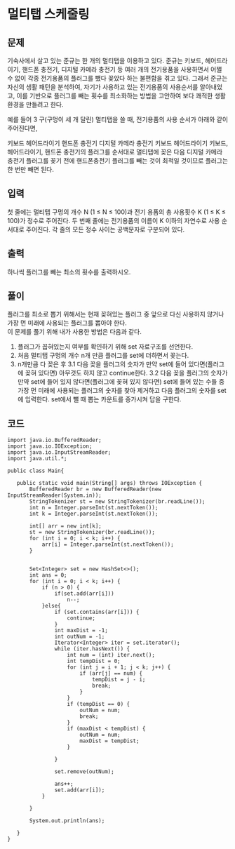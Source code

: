 # 멀티탭 스케줄링 
 
## 문제
기숙사에서 살고 있는 준규는 한 개의 멀티탭을 이용하고 있다. 준규는 키보드, 헤어드라이기, 핸드폰 충전기, 디지털 카메라 충전기 등 여러 개의 전기용품을 사용하면서 어쩔 수 없이 각종 전기용품의 플러그를 뺐다 꽂았다 하는 불편함을 겪고 있다. 그래서 준규는 자신의 생활 패턴을 분석하여, 자기가 사용하고 있는 전기용품의 사용순서를 알아내었고, 이를 기반으로 플러그를 빼는 횟수를 최소화하는 방법을 고안하여 보다 쾌적한 생활환경을 만들려고 한다.

예를 들어 3 구(구멍이 세 개 달린) 멀티탭을 쓸 때, 전기용품의 사용 순서가 아래와 같이 주어진다면, 

키보드
헤어드라이기
핸드폰 충전기
디지털 카메라 충전기
키보드
헤어드라이기
키보드, 헤어드라이기, 핸드폰 충전기의 플러그를 순서대로 멀티탭에 꽂은 다음 디지털 카메라 충전기 플러그를 꽂기 전에 핸드폰충전기 플러그를 빼는 것이 최적일 것이므로 플러그는 한 번만 빼면 된다. 

## 입력
첫 줄에는 멀티탭 구멍의 개수 N (1 ≤ N ≤ 100)과 전기 용품의 총 사용횟수 K (1 ≤ K ≤ 100)가 정수로 주어진다. 두 번째 줄에는 전기용품의 이름이 K 이하의 자연수로 사용 순서대로 주어진다. 각 줄의 모든 정수 사이는 공백문자로 구분되어 있다. 

## 출력
하나씩 플러그를 빼는 최소의 횟수를 출력하시오. 

## 풀이
플러그를 최소로 뽑기 위해서는 현재 꽂혀있는 플러그 중 앞으로 다신 사용하지 않거나 가장 먼 미래에 사용되는 플러그를 뽑아야 한다.  
이 문제를 풀기 위해 내가 사용한 방법은 다음과 같다.  
1. 플러그가 꼽혀있는지 여부를 확인하기 위해 set 자료구조를 선언한다.
2. 처음 멀티탭 구멍의 개수 n개 만큼 플러그를 set에 더하면서 꽂는다.  
3. n개만큼 다 꽂은 후
  3.1 다음 꽂을 플러그의 숫자가 만약 set에 들어 있다면(플러그에 꽂혀 있다면) 아무것도 하지 않고 continue한다. 
  3.2 다음 꽂을 플러그의 숫자가 만약 set에 들어 있지 않다면(플러그에 꽂혀 있지 않다면) set에 들어 있는 수들 중 가장 먼 미래에 사용되는 플러그의 숫자를 찾아 제거하고 다음 플러그의 숫자를 set에 입력한다. set에서 뺄 때 뽑는 카운트를 증가시켜 답을 구한다.
  
 ## 코드
 ```
 import java.io.BufferedReader;
import java.io.IOException;
import java.io.InputStreamReader;
import java.util.*;

public class Main{

    public static void main(String[] args) throws IOException {
        BufferedReader br = new BufferedReader(new InputStreamReader(System.in));
        StringTokenizer st = new StringTokenizer(br.readLine());
        int n = Integer.parseInt(st.nextToken());
        int k = Integer.parseInt(st.nextToken());

        int[] arr = new int[k];
        st = new StringTokenizer(br.readLine());
        for (int i = 0; i < k; i++) {
            arr[i] = Integer.parseInt(st.nextToken());
        }


        Set<Integer> set = new HashSet<>();
        int ans = 0;
        for (int i = 0; i < k; i++) {
            if (n > 0) {
                if(set.add(arr[i]))
                    n--;
            }else{
                if (set.contains(arr[i])) {
                    continue;
                }
                int maxDist = -1;
                int outNum = -1;
                Iterator<Integer> iter = set.iterator();
                while (iter.hasNext()) {
                    int num = (int) iter.next();
                    int tempDist = 0;
                    for (int j = i + 1; j < k; j++) {
                        if (arr[j] == num) {
                            tempDist = j - i;
                            break;
                        }
                    }
                    if (tempDist == 0) {
                        outNum = num;
                        break;
                    }
                    if (maxDist < tempDist) {
                        outNum = num;
                        maxDist = tempDist;
                    }

                }

                set.remove(outNum);

                ans++;
                set.add(arr[i]);
            }

        }

        System.out.println(ans);

    }
}

 ```
